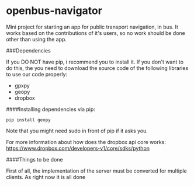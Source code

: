 # openbus-navigator
Mini project for starting an app for public transport navigation, in bus. It works based on the contributions of it's users, so no work should be done other than using the app.

###Dependencies

If you DO NOT have pip, i recommend you to install it. If you don't want to do this, the you need to download the source code of the following libraries to use our code properly:

   * gpxpy
   * geopy
   * dropbox

####Installing dependencies via pip:

    pip install geopy

Note that you might need sudo in front of pip if it asks you.

For more information about how does the dropbox api core works: https://www.dropbox.com/developers-v1/core/sdks/python

####Things to be done

First of all, the implementation of the server must be converted for multiple clients. As right now it is all done 